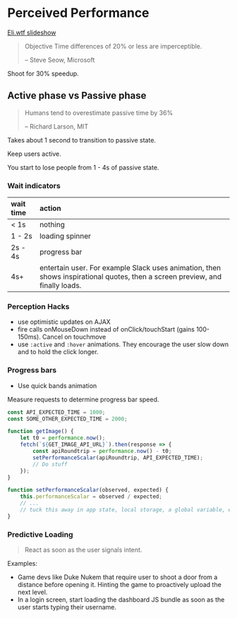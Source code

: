# Perceived Performance

[Eli.wtf slideshow](http://assets.eli.wtf/talks/perceived-perf-perfmatters-2018/#/)

> Objective Time differences of 20% or less are imperceptible.
>
> – Steve Seow, Microsoft

Shoot for 30% speedup.

## Active phase vs Passive phase

> Humans tend to overestimate passive time by 36%
>
> – Richard Larson, MIT

Takes about 1 second to transition to passive state.

Keep users active.

You start to lose people from 1 - 4s of passive state.

### Wait indicators

| wait time | action |
| :--- | :--- |
| &lt; 1s | nothing |
| 1 - 2s | loading spinner |
| 2s - 4s | progress bar |
| 4s+ | entertain user. For example Slack uses animation, then shows inspirational quotes, then a screen preview, and finally loads. |

### Perception Hacks

* use optimistic updates on AJAX
* fire calls onMouseDown instead of onClick/touchStart \(gains 100-150ms\). Cancel on touchmove
* use `:active` and `:hover` animations. They encourage the user slow down and to hold the click longer.

### Progress bars

* Use quick bands animation

Measure requests to determine progress bar speed.

```js
const API_EXPECTED_TIME = 1000;
const SOME_OTHER_EXPECTED_TIME = 2000;

function getImage() {
    let t0 = performance.now();
    fetch(`${GET_IMAGE_API_URL}`).then(response => {
        const apiRoundtrip = performance.now() - t0;
        setPerformanceScalar(apiRoundtrip, API_EXPECTED_TIME);
        // Do stuff
    });
}

function setPerformanceScalar(observed, expected) {
    this.performanceScalar = observed / expected;
    // ...
    // tuck this away in app state, local storage, a global variable, etc
}
```

### Predictive Loading

> React as soon as the user signals intent.

Examples:

* Game devs like Duke Nukem that require user to shoot a door from a distance before opening it. Hinting the game to proactively upload the next level.
* In a login screen, start loading the dashboard JS bundle as soon as the user starts typing their username.



